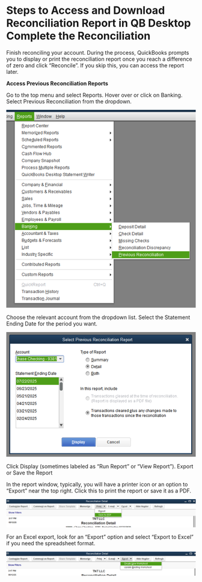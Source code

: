 
# Steps to Access and Download Reconciliation Report in QB Desktop Complete the Reconciliation

Finish reconciling your account. During the process, QuickBooks prompts you to display or print the reconciliation report once you reach a difference of zero and click “Reconcile”. If you skip this, you can access the report later.

**Access Previous Reconciliation Reports**

Go to the top menu and select Reports.
Hover over or click on Banking. Select Previous Reconciliation from the dropdown.

![alt text](image-3.png)

Choose the relevant account from the dropdown list. Select the Statement Ending Date for the period you want.

![alt text](image-4.png)

Click Display (sometimes labeled as “Run Report” or “View Report”).
Export or Save the Report

In the report window, typically, you will have a printer icon or an option to “Export” near the top right.
Click this to print the report or save it as a PDF.

![alt text](image-5.png)

For an Excel export, look for an “Export” option and select “Export to Excel” if you need the spreadsheet format.

![alt text](image-6.png)